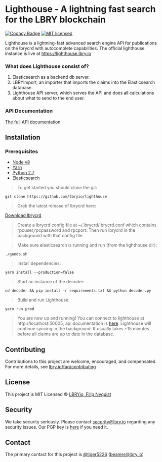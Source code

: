 # Lighthouse - A lightning fast search for the LBRY blockchain

[![Codacy Badge](https://api.codacy.com/project/badge/Grade/c73f0c5eba1f4389894d0a0fdd31486f)](https://app.codacy.com/app/fillerix/lighthouse?utm_source=github.com&utm_medium=referral&utm_content=lbryio/lighthouse&utm_campaign=badger)
[![MIT licensed](https://img.shields.io/dub/l/vibe-d.svg?style=flat)](https://github.com/lbryio/lighthouse/blob/master/LICENSE)

Lighthouse is a lightning-fast advanced search engine API for publications on the lbrycrd with autocomplete capabilities.
The official lighthouse instance is live at https://lighthouse.lbry.io

### What does Lighthouse consist of?

1. Elasticsearch as a backend db server.
2. LBRYimport, an importer that imports the claims into the Elasticsearch database.
3. Lighthouse API server, which serves the API and does all calculations about what to send to the end user. 
### API Documentation

[The full API documentation](https://lbryio.github.io/lighthouse/)

## Installation
### Prerequisites
* [Node v8](https://nodejs.org/en/download/)
* [Yarn](https://yarnpkg.com/en/docs/install)
* [Python 2.7](https://www.python.org/downloads/)
* [Elasticsearch](https://www.elastic.co/downloads/elasticsearch)


>To get started you should clone the git:
```
git clone https://github.com/lbryio/lighthouse
```
>Grab the latest release of lbrycrd here:

[Download lbrycrd](https://github.com/lbryio/lbrycrd/releases)
>Create a lbrycrd config file at ~/.lbrycrd/lbrycrd.conf which contains rpcuser,rpcpassword and rpcport. Then run lbrycrd in the background with that config file.

>Make sure elasticsearch is running and run (from the lighthouse dir):
```
./gendb.sh
```
>Install dependencies:
```
yarn install --production=false
```
>Start an instance of the decoder:
```
cd decoder && pip install -r requirements.txt && python decoder.py
```
>Build and run Lighthouse:
```
yarn run prod
```
>You are now up and running! You can connect to lighthouse at http://localhost:50005, api documentation is [here](https://lbryio.github.io/lighthouse/).
Lighthouse will continue syncing in the background. It usually takes ~15 minutes before all claims are up to date in the database.

## Contributing

Contributions to this project are welcome, encouraged, and compensated. For more details, see [lbry.io/faq/contributing](https://lbry.io/faq/contributing)

## License
This project is MIT Licensed &copy; [LBRYio, Filip Nyquist](https://github.com/lbryio)

## Security

We take security seriously. Please contact security@lbry.io regarding any security issues. Our PGP key is [here](https://keybase.io/lbry/key.asc) if you need it.

## Contact

The primary contact for this project is [@tiger5226](https://github.com/tiger5226) (beamer@lbry.io)
